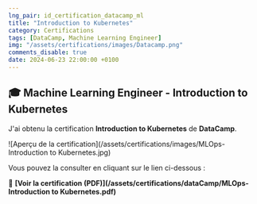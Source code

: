 ```yaml
---
lng_pair: id_certification_datacamp_ml
title: "Introduction to Kubernetes"
category: Certifications
tags: [DataCamp, Machine Learning Engineer]
img: "/assets/certifications/images/Datacamp.png"
comments_disable: true
date: 2024-06-23 22:00:00 +0100
---
```


## 🎓 Machine Learning Engineer - Introduction to Kubernetes

J'ai obtenu la certification **Introduction to Kubernetes** de **DataCamp**.

![Aperçu de la certification](/assets/certifications/images/MLOps-Introduction to Kubernetes.jpg)  

Vous pouvez la consulter en cliquant sur le lien ci-dessous :

📜 **[Voir la certification (PDF)](/assets/certifications/dataCamp/MLOps-Introduction to Kubernetes.pdf)** 
